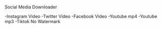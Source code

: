 Social Media Downloader

-Instagram Video
-Twitter Video
-Facebook Video
-Youtube mp4
-Youtube mp3
-Tiktok No Watermark
